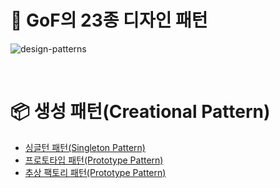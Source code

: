 # 📖 GoF의 23종 디자인 패턴

![design-patterns](https://user-images.githubusercontent.com/71188307/131283463-70667573-1d1c-4bee-9ba8-d20b3a8b311f.png)

<br />

# **📦 생성 패턴(Creational Pattern)**
- [싱글턴 패턴(Singleton Pattern)](src/io/shirohoo/creational/singleton/singleton.md)
- [프로토타입 패턴(Prototype Pattern)](src/io/shirohoo/creational/prototype/prototype.md)
- [추상 팩토리 패턴(Prototype Pattern)](src/io/shirohoo/creational/abstract_factory/abstract_factory.md)
